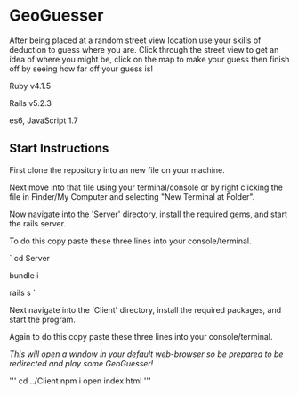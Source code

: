 # GeoGuesser

After being placed at a random street view location use your skills of deduction to guess where you are. Click through the street view to get an idea of where you might be, click on the map to make your guess then finish off by seeing how far off your guess is! 

Ruby v4.1.5

Rails v5.2.3

es6, JavaScript 1.7

## Start Instructions

First clone the repository into an new file on your machine.

Next move into that file using your terminal/console or by right clicking the file in Finder/My Computer and selecting "New Terminal at Folder". 

Now navigate into the 'Server' directory, install the required gems, and start the rails server.

To do this copy paste these three lines into your console/terminal.

`
cd Server

bundle i

rails s
`

Next navigate into the 'Client' directory, install the required packages, and start the program.

Again to do this copy paste these three lines into your console/terminal. 

*This will open a window in your default web-browser so be prepared to be redirected and play some GeoGuesser!*

'''
cd ../Client
npm i
open index.html
'''
